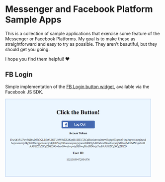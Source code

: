 # Messenger and Facebook Platform Sample Apps

This is a collection of sample applications that exercise some feature of the Messenger or Facebook Platforms. My goal is to make these as straightforward and easy to try as possible. They aren't beautiful, but they should get you going.

I hope you find them helpful! :heart:

## FB Login

Simple implementation of the [FB Login button widget](https://developers.facebook.com/docs/facebook-login/web/login-button), available via the Facebook JS SDK.

![logged in](https://github.com/amuramoto/FB-Sample-Apps/raw/master/FB-login/images/Screen%20Shot%202017-11-28%20at%204.34.09%20PM.png)
